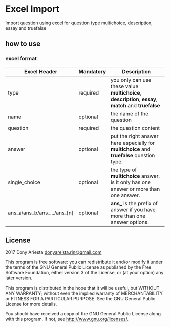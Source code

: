 # Excel Import #

Import question using excel for question type multichoice, description, essay and truefalse

## how to use ##
### excel format ###
Excel Header | Mandatory | Description
------------ | ------------- | -------------
type | required | you only can use these value **multichoice**, **description**, **essay**, **match** and **truefalse**
name | optional | the name of the question
question |	required | the question content
answer | optional | put the right answer here especially for **multichoice** and **truefalse** question type.
single_choice | optional | the type of **multichoice** answer, is it only has one answer or more than one answer.
ans_a/ans_b/ans_.../ans_[n] | optional | **ans_** is the prefix of answer if you have more than one answer options.

## License ##

2017 Dony Ariesta <donyareista.rin@gmail.com>

This program is free software: you can redistribute it and/or modify it under
the terms of the GNU General Public License as published by the Free Software
Foundation, either version 3 of the License, or (at your option) any later
version.

This program is distributed in the hope that it will be useful, but WITHOUT ANY
WARRANTY; without even the implied warranty of MERCHANTABILITY or FITNESS FOR A
PARTICULAR PURPOSE.  See the GNU General Public License for more details.

You should have received a copy of the GNU General Public License along with
this program.  If not, see <http://www.gnu.org/licenses/>.
